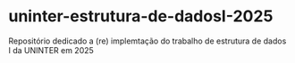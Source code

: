 # uninter-estrutura-de-dadosI-2025
Repositório dedicado a (re) implemtação do trabalho de estrutura de dados I da UNINTER em 2025
